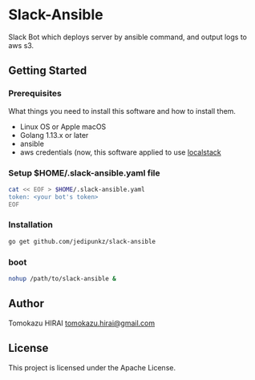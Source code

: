# Slack-Ansible

Slack Bot which deploys server by ansible command, and output logs to aws s3.

## Getting Started

### Prerequisites

What things you need to install this software and how to install them.

* Linux OS or Apple macOS
* Golang 1.13.x or later
* ansible
* aws credentials (now, this software applied to use [localstack](https://github.com/localstack/localstack)

### Setup $HOME/.slack-ansible.yaml file

```bash
cat << EOF > $HOME/.slack-ansible.yaml
token: <your bot's token>
EOF
```

### Installation

```bash
go get github.com/jedipunkz/slack-ansible
```

### boot

```bash
nohup /path/to/slack-ansible &
```

## Author

Tomokazu HIRAI <tomokazu.hirai@gmail.com>

## License

This project is licensed under the Apache License.
